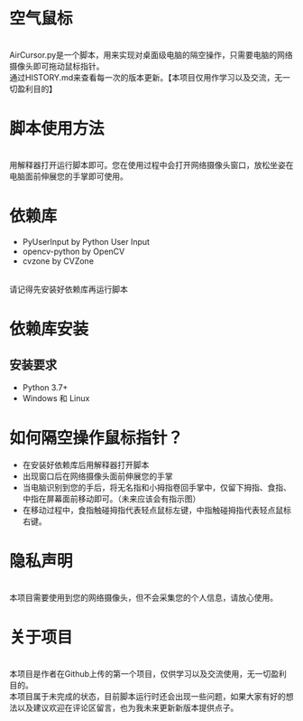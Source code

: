 空气鼠标
=======
<br>AirCursor.py是一个脚本，用来实现对桌面级电脑的隔空操作，只需要电脑的网络摄像头即可拖动鼠标指针。
<br>通过HISTORY.md来查看每一次的版本更新。【本项目仅用作学习以及交流，无一切盈利目的】


# 脚本使用方法
<br>用解释器打开运行脚本即可。您在使用过程中会打开网络摄像头窗口，放松坐姿在电脑面前伸展您的手掌即可使用。

# 依赖库
* PyUserInput by Python User Input
* opencv-python by OpenCV
* cvzone by CVZone

<br>请记得先安装好依赖库再运行脚本

# 依赖库安装
## 安装要求
* Python 3.7+
* Windows 和 Linux

# 如何隔空操作鼠标指针？
* 在安装好依赖库后用解释器打开脚本
* 出现窗口后在网络摄像头面前伸展您的手掌
* 当电脑识别到您的手后，将无名指和小拇指卷回手掌中，仅留下拇指、食指、中指在屏幕面前移动即可。（未来应该会有指示图）
* 在移动过程中，食指触碰拇指代表轻点鼠标左键，中指触碰拇指代表轻点鼠标右键。

# 隐私声明
<br>本项目需要使用到您的网络摄像头，但不会采集您的个人信息，请放心使用。

# 关于项目
<br>本项目是作者在Github上传的第一个项目，仅供学习以及交流使用，无一切盈利目的。
<br>本项目属于未完成的状态，目前脚本运行时还会出现一些问题，如果大家有好的想法以及建议欢迎在评论区留言，也为我未来更新新版本提供点子。
